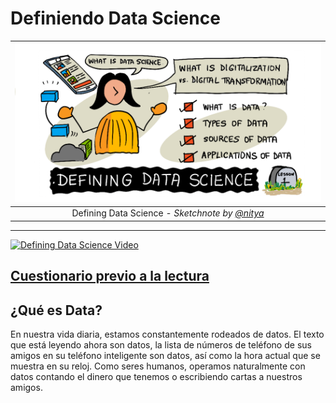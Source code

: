# Definiendo Data Science

|![ Sketchnote by [(@sketchthedocs)](https://sketchthedocs.dev) ](../../../sketchnotes/01-Definitions.png)|
|:---:|
|Defining Data Science - _Sketchnote by [@nitya](https://twitter.com/nitya)_ |

---

[![Defining Data Science Video](../images/video-def-ds.png)](https://youtu.be/pqqsm5reGvs)

## [Cuestionario previo a la lectura](https://red-water-0103e7a0f.azurestaticapps.net/quiz/0)

## ¿Qué es Data?
En nuestra vida diaria, estamos constantemente rodeados de datos. El texto que está leyendo ahora son datos, la lista de números de teléfono de sus amigos en su teléfono inteligente son datos, así como la hora actual que se muestra en su reloj. Como seres humanos, operamos naturalmente con datos contando el dinero que tenemos o escribiendo cartas a nuestros amigos.
